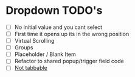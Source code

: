 # Dropdown TODO's

- [ ] No initial value and you cant select
- [ ] First time it opens up its in the wrong position
- [ ] Virtual Scrolling
- [ ] Groups
- [ ] Placeholder / Blank Item
- [ ] Refactor to shared popup/trigger field code
- [ ] [Not tabbable](https://main-enterprise.demo.design.infor.com/components/dropdown/example-readonly.html)
